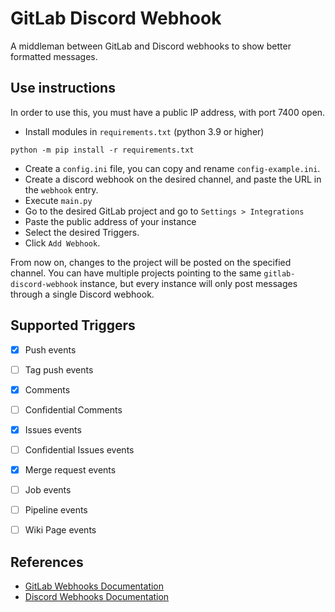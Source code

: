 # GitLab Discord Webhook
A middleman between GitLab and Discord webhooks to show better formatted messages.

## Use instructions
In order to use this, you must have a public IP address, with port 7400 open.

- Install modules in `requirements.txt` (python 3.9 or higher)
```shell
python -m pip install -r requirements.txt
```
- Create a `config.ini` file, you can copy and rename `config-example.ini`.
- Create a discord webhook on the desired channel, and paste the URL in the `webhook` entry.
- Execute `main.py`
- Go to the desired GitLab project and go to `Settings > Integrations`
- Paste the public address of your instance
- Select the desired Triggers.
- Click `Add Webhook`.

From now on, changes to the project will be posted on the specified channel.
You can have multiple projects pointing to the same `gitlab-discord-webhook` instance,
but every instance will only post messages through a single Discord webhook.

## Supported Triggers
- [X] Push events
- [ ] Tag push events
- [X] Comments
- [ ] Confidential Comments
- [X] Issues events
- [ ] Confidential Issues events
- [X] Merge request events
- [ ] Job events
- [ ] Pipeline events
- [ ] Wiki Page events


## References
- [GitLab Webhooks Documentation](https://docs.gitlab.com/ee/user/project/integrations/webhooks.html)
- [Discord Webhooks Documentation](https://support.discordapp.com/hc/articles/228383668-Usando-Webhooks)
